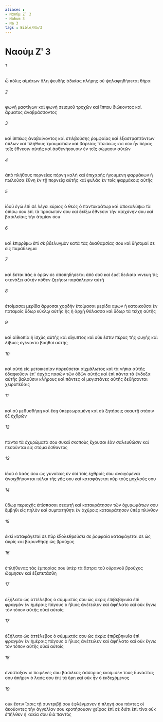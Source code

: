 ```yaml
---
aliases : 
- Ναούμ Ζʹ 3
- Nahum 3
- Na 3
tags : Bible/Na/3
---
```


# Ναούμ Ζʹ 3

###### 1
ὦ πόλις αἱμάτων ὅλη ψευδὴς ἀδικίας πλήρης οὐ ψηλαφηθήσεται θήρα
###### 2
φωνὴ μαστίγων καὶ φωνὴ σεισμοῦ τροχῶν καὶ ἵππου διώκοντος καὶ ἅρματος ἀναβράσσοντος
###### 3
καὶ ἱππέως ἀναβαίνοντος καὶ στιλβούσης ῥομφαίας καὶ ἐξαστραπτόντων ὅπλων καὶ πλήθους τραυματιῶν καὶ βαρείας πτώσεως καὶ οὐκ ἦν πέρας τοῖς ἔθνεσιν αὐτῆς καὶ ἀσθενήσουσιν ἐν τοῖς σώμασιν αὐτῶν
###### 4
ἀπὸ πλήθους πορνείας πόρνη καλὴ καὶ ἐπιχαρὴς ἡγουμένη φαρμάκων ἡ πωλοῦσα ἔθνη ἐν τῇ πορνείᾳ αὐτῆς καὶ φυλὰς ἐν τοῖς φαρμάκοις αὐτῆς
###### 5
ἰδοῦ ἐγὼ ἐπὶ σέ λέγει κύριος ὁ θεὸς ὁ παντοκράτωρ καὶ ἀποκαλύψω τὰ ὀπίσω σου ἐπὶ τὸ πρόσωπόν σου καὶ δείξω ἔθνεσιν τὴν αἰσχύνην σου καὶ βασιλείαις τὴν ἀτιμίαν σου
###### 6
καὶ ἐπιρρίψω ἐπὶ σὲ βδελυγμὸν κατὰ τὰς ἀκαθαρσίας σου καὶ θήσομαί σε εἰς παράδειγμα
###### 7
καὶ ἔσται πᾶς ὁ ὁρῶν σε ἀποπηδήσεται ἀπὸ σοῦ καὶ ἐρεῖ δειλαία νινευη τίς στενάξει αὐτήν πόθεν ζητήσω παράκλησιν αὐτῇ
###### 8
ἑτοίμασαι μερίδα ἅρμοσαι χορδήν ἑτοίμασαι μερίδα αμων ἡ κατοικοῦσα ἐν ποταμοῖς ὕδωρ κύκλῳ αὐτῆς ἧς ἡ ἀρχὴ θάλασσα καὶ ὕδωρ τὰ τείχη αὐτῆς
###### 9
καὶ αἰθιοπία ἡ ἰσχὺς αὐτῆς καὶ αἴγυπτος καὶ οὐκ ἔστιν πέρας τῆς φυγῆς καὶ λίβυες ἐγένοντο βοηθοὶ αὐτῆς
###### 10
καὶ αὐτὴ εἰς μετοικεσίαν πορεύσεται αἰχμάλωτος καὶ τὰ νήπια αὐτῆς ἐδαφιοῦσιν ἐπ' ἀρχὰς πασῶν τῶν ὁδῶν αὐτῆς καὶ ἐπὶ πάντα τὰ ἔνδοξα αὐτῆς βαλοῦσιν κλήρους καὶ πάντες οἱ μεγιστᾶνες αὐτῆς δεθήσονται χειροπέδαις
###### 11
καὶ σὺ μεθυσθήσῃ καὶ ἔσῃ ὑπερεωραμένη καὶ σὺ ζητήσεις σεαυτῇ στάσιν ἐξ ἐχθρῶν
###### 12
πάντα τὰ ὀχυρώματά σου συκαῖ σκοποὺς ἔχουσαι ἐὰν σαλευθῶσιν καὶ πεσοῦνται εἰς στόμα ἔσθοντος
###### 13
ἰδοὺ ὁ λαός σου ὡς γυναῖκες ἐν σοί τοῖς ἐχθροῖς σου ἀνοιγόμεναι ἀνοιχθήσονται πύλαι τῆς γῆς σου καὶ καταφάγεται πῦρ τοὺς μοχλούς σου
###### 14
ὕδωρ περιοχῆς ἐπίσπασαι σεαυτῇ καὶ κατακράτησον τῶν ὀχυρωμάτων σου ἔμβηθι εἰς πηλὸν καὶ συμπατήθητι ἐν ἀχύροις κατακράτησον ὑπὲρ πλίνθον
###### 15
ἐκεῖ καταφάγεταί σε πῦρ ἐξολεθρεύσει σε ῥομφαία καταφάγεταί σε ὡς ἀκρίς καὶ βαρυνθήσῃ ὡς βροῦχος
###### 16
ἐπλήθυνας τὰς ἐμπορίας σου ὑπὲρ τὰ ἄστρα τοῦ οὐρανοῦ βροῦχος ὥρμησεν καὶ ἐξεπετάσθη
###### 17
ἐξήλατο ὡς ἀττέλεβος ὁ σύμμικτός σου ὡς ἀκρὶς ἐπιβεβηκυῖα ἐπὶ φραγμὸν ἐν ἡμέραις πάγους ὁ ἥλιος ἀνέτειλεν καὶ ἀφήλατο καὶ οὐκ ἔγνω τὸν τόπον αὐτῆς οὐαὶ αὐτοῖς
###### 17
ἐξήλατο ὡς ἀττέλεβος ὁ σύμμικτός σου ὡς ἀκρὶς ἐπιβεβηκυῖα ἐπὶ φραγμὸν ἐν ἡμέραις πάγους ὁ ἥλιος ἀνέτειλεν καὶ ἀφήλατο καὶ οὐκ ἔγνω τὸν τόπον αὐτῆς οὐαὶ αὐτοῖς
###### 18
ἐνύσταξαν οἱ ποιμένες σου βασιλεὺς ἀσσύριος ἐκοίμισεν τοὺς δυνάστας σου ἀπῆρεν ὁ λαός σου ἐπὶ τὰ ὄρη καὶ οὐκ ἦν ὁ ἐκδεχόμενος
###### 19
οὐκ ἔστιν ἴασις τῇ συντριβῇ σου ἐφλέγμανεν ἡ πληγή σου πάντες οἱ ἀκούοντες τὴν ἀγγελίαν σου κροτήσουσιν χεῖρας ἐπὶ σέ διότι ἐπὶ τίνα οὐκ ἐπῆλθεν ἡ κακία σου διὰ παντός
